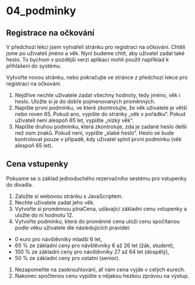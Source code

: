 # 04_podminky

## Registrace na očkování
V předchozí lekci jsem vytvářeli stránku pro registraci na očkování. Chtěli jsme po uživateli jméno a věk. Nyní budeme chtít, aby uživatel zadal také heslo. To bychom v pozdější verzi aplikaci mohli použít například k přihlášení do systému.

Vytvořte novou stránku, nebo pokračujte ve stránce z předchozí lekce pro registraci na očkování.

1. Nejdříve nechte uživatele zadat všechny hodnoty, tedy jméno, věk i heslo. Uložte si je do dobře pojmenovaných proměnných.
2. Napište první podmínku, ve které zkontrolujte, že věk uživatele je větší nebo roven 65. Pokud ano, vypište do stránky „věk v pořádku“. Pokud uživateli není alespoň 65 let, vypište „nízký věk“.
3. Napište druhou podmínku, která zkontroluje, zda je zadané heslo delší než osm znaků. Pokud není, vypište „slabé heslo“. Heslo se bude kontrolovat pouze v případě, kdy uživatel splnil první podmínku (věk alespoň 65 let).

## Cena vstupenky
Pokusme se o základ jednoduchého rezervačního sestému pro vstupenky do divadla.

1. Založte si webovou stránku s JavaScriptem.
2. Nechte uživatele zadat jeho věk.
3. Vytvořte si proměnnou plnaCena, udávající základní cenu vstupenky a uložte do ní hodnotu 12.
4. Vytvořte podmínku, která do proměnné cena uloží cenu spočítanou podle věku uživatele dle následujících pravidel:
- 0 euro pro návštěvníky mladší 6 let,
- 65 % ze základní ceny pro návštěvníky 6 až 26 let (žák, student),
- 100 % ze základní ceny pro návštěvníky 27 až 64 let (dospělý),
- 50 % ze základní ceny pro ostatní (senior).

1. Nezapomeňte na zaokrouhlování, ať nám cena vyjde v celých eurech.
2. Nakonec spočtenou cenu vypište s nějakou hezkou zprávou na výstup.